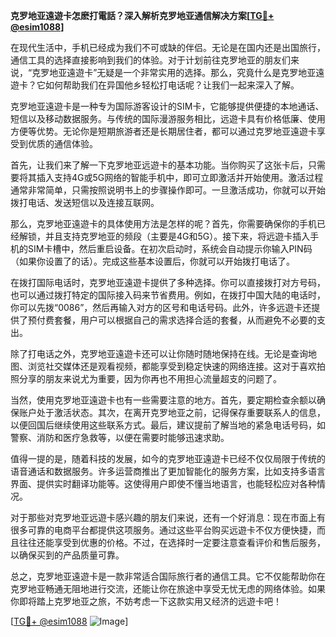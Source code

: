 **克罗地亚遠遊卡怎麽打電話？深入解析克罗地亚通信解决方案[[TG💪+ @esim1088](https://t.me/s/esim1088)]**

在现代生活中，手机已经成为我们不可或缺的伴侣。无论是在国内还是出国旅行，通信工具的选择直接影响到我们的体验。对于计划前往克罗地亚的朋友们来说，“克罗地亚遠遊卡”无疑是一个非常实用的选择。那么，究竟什么是克罗地亚遠遊卡？它如何帮助我们在异国他乡轻松打电话呢？让我们一起来深入了解。

克罗地亚遠遊卡是一种专为国际游客设计的SIM卡，它能够提供便捷的本地通话、短信以及移动数据服务。与传统的国际漫游服务相比，远遊卡具有价格低廉、使用方便等优势。无论你是短期旅游者还是长期居住者，都可以通过克罗地亚遠遊卡享受到优质的通信体验。

首先，让我们来了解一下克罗地亚远遊卡的基本功能。当你购买了这张卡后，只需要将其插入支持4G或5G网络的智能手机中，即可立即激活并开始使用。激活过程通常非常简单，只需按照说明书上的步骤操作即可。一旦激活成功，你就可以开始拨打电话、发送短信以及连接互联网。

那么，克罗地亚遠遊卡的具体使用方法是怎样的呢？首先，你需要确保你的手机已经解锁，并且支持克罗地亚的频段（主要是4G和5G）。接下来，将远遊卡插入手机的SIM卡槽中，然后重启设备。在初次启动时，系统会自动提示你输入PIN码（如果你设置了的话）。完成这些基本设置后，你就可以开始拨打电话了。

在拨打国际电话时，克罗地亚遠遊卡提供了多种选择。你可以直接拨打对方号码，也可以通过拨打特定的国际接入码来节省费用。例如，在拨打中国大陆的电话时，你可以先拨“0086”，然后再输入对方的区号和电话号码。此外，许多远遊卡还提供了预付费套餐，用户可以根据自己的需求选择合适的套餐，从而避免不必要的支出。

除了打电话之外，克罗地亚遠遊卡还可以让你随时随地保持在线。无论是查询地图、浏览社交媒体还是观看视频，都能享受到稳定快速的网络连接。这对于喜欢拍照分享的朋友来说尤为重要，因为你再也不用担心流量超支的问题了。

当然，使用克罗地亚遠遊卡也有一些需要注意的地方。首先，要定期检查余额以确保账户处于激活状态。其次，在离开克罗地亚之前，记得保存重要联系人的信息，以便回国后继续使用这些联系方式。最后，建议提前了解当地的紧急电话号码，如警察、消防和医疗急救等，以便在需要时能够迅速求助。

值得一提的是，随着科技的发展，如今的克罗地亚遠遊卡已经不仅仅局限于传统的语音通话和数据服务。许多运营商推出了更加智能化的服务方案，比如支持多语言界面、提供实时翻译功能等。这使得用户即使不懂当地语言，也能轻松应对各种情况。

对于那些对克罗地亚远遊卡感兴趣的朋友们来说，还有一个好消息：现在市面上有很多可靠的电商平台都提供这项服务。通过这些平台购买远遊卡不仅方便快捷，而且往往还能享受到优惠的价格。不过，在选择时一定要注意查看评价和售后服务，以确保买到的产品质量可靠。

总之，克罗地亚遠遊卡是一款非常适合国际旅行者的通信工具。它不仅能帮助你在克罗地亚畅通无阻地进行交流，还能让你在旅途中享受无忧无虑的网络体验。如果你即将踏上克罗地亚之旅，不妨考虑一下这款实用又经济的远遊卡吧！

[[TG💪+ @esim1088](https://t.me/s/esim1088) ![Image](https://i.postimg.cc/4NQfJmqS/Snipaste-2025-05-13-00-14-12.png)]